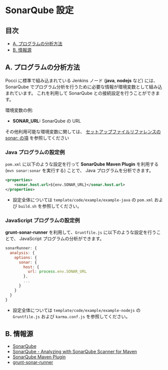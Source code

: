SonarQube 設定
==============

目次
----
*   [A. プログラムの分析方法](#a-)
*   [B. 情報源](#b-)


A. プログラムの分析方法
-----------------------
Pocci に標準で組み込まれている Jenkins ノード (**java**, **nodejs** など) には、
SonarQube でプログラム分析を行うために必要な情報が環境変数として組み込まれています。
これを利用して SonarQube との接続設定を行うことができます。

環境変数の例:
*   **SONAR_URL:** SonarQube の URL

その他利用可能な環境変数に関しては、
[セットアップファイルリファレンスの sonar: の項](./setup-yml.ja.md#sonar-)
を参照してください

### Java プログラムの設定例
`pom.xml` に以下のような設定を行って
**SonarQube Maven Plugin** を利用する (`mvn sonar:sonar` を実行する) ことで、
Java プログラムを分析できます。

```xml
<properties>
    <sonar.host.url>${env.SONAR_URL}</sonar.host.url>
</properties>
```

*   設定全体については
    `template/code/example/example-java` の `pom.xml` および `build.sh`
    を参照してください。


### JavaScript プログラムの設定例
**grunt-sonar-runner** を利用して、`Gruntfile.js` に以下のような設定を行うことで、
JavaScript プログラムの分析ができます。

```javascript
sonarRunner: {
  analysis: {
    options: {
      sonar: {
        host: {
          url: process.env.SONAR_URL
        },
        ...
      }
    }
  }
}
```

*   設定全体については
    `template/code/example/example-nodejs` の `Gruntfile.js` および `karma.conf.js`
    を参照してください。


B. 情報源
---------
*   [SonarQube](http://www.sonarqube.org/)
*   [SonarQube - Analyzing with SonarQube Scanner for Maven](http://docs.sonarqube.org/display/SCAN/Analyzing+with+SonarQube+Scanner+for+Maven)
*   [SonarQube Maven Plugin](http://www.mojohaus.org/sonar-maven-plugin/)
*   [grunt-sonar-runner](https://www.npmjs.com/package/grunt-sonar-runner)
